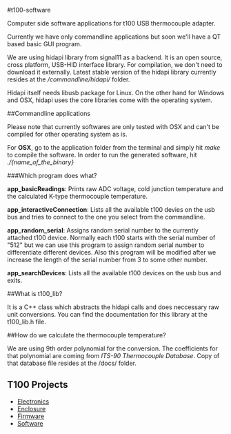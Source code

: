 #t100-software

Computer side software applications for t100 USB thermocouple adapter.

Currently we have only commandline applications but soon we'll have a QT based basic GUI program. 

We are using hidapi library from signal11 as a backend. It is an open source, cross platform, USB-HID interface library. For compilation, we don't need to download it externally. Latest stable version of the hidapi library currently resides at the _/commandline/hidapi/_ folder. 

Hidapi itself needs libusb package for Linux. On the other hand for Windows and OSX, hidapi uses the core libraries come with the operating system.

##Commandline applications

Please note that currently softwares are only tested with OSX and can't be compiled for other operating system as is.

For __OSX__, go to the application folder from the terminal and simply hit _make_ to compile the software. In order to run the generated software, hit _./{name_of_the_binary}_

###Which program does what?

__app_basicReadings__: Prints raw ADC voltage, cold junction temperature and the calculated K-type thermocouple temperature. 

__app_interactiveConnection__: Lists all the available t100 devies on the usb bus and tries to connect to the one you select from the commandline.

__app_random_serial__: Assigns random serial number to the currently attached t100 device. Normally each t100 starts with the serial number of "512" but we can use this program to assign random serial number to differentiate different devices. Also this program will be modified after we increase the length of the serial number from 3 to some other number.

__app_searchDevices__: Lists all the available t100 devices on the usb bus and exits.

##What is t100_lib?

It is a C++ class which abstracts the hidapi calls and does neccessary raw unit conversions. You can find the documentation for this library at the t100_lib.h file.

##How do we calculate the thermocouple temperature?

We are using 9th order polynomial for the conversion. The coefficients for that polynomial are coming from _ITS-90 Thermocouple Database_. Copy of that database file resides at the /docs/ folder. 

## T100 Projects

- [Electronics](https://github.com/PaxInstruments/t100-electronics)
- [Enclosure](https://github.com/PaxInstruments/t100-enclosure)
- [Firmware](https://github.com/PaxInstruments/t100-firmware)
- [Software](https://github.com/PaxInstruments/t100-software)
